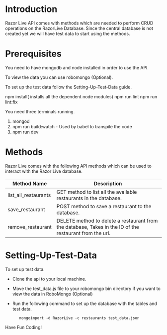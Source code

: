 # Introduction

Razor Live API comes with methods which are needed to perform CRUD operations on the RazorLive Database.
Since the central database is not created yet we will have test data to start using the methods.

# Prerequisites

You need to have mongodb and node installed in order to use the API.

To view the data you can use robomongo (Optional).

To set up the test data follow the Setting-Up-Test-Data guide.

npm install( installs all the dependent node modules)
npm run lint
npm run lint:fix

You need three terminals running. 
1) mongod
2) npm run build:watch - Used by babel to transpile the code
3) npm run dev

# Methods

Razor Live comes with the following API methods which can be used to interact with the Razor Live database.

Method Name | Description
---- | ---- 
list_all_restaurants | GET method to list all the available restaurants in the database.
save_restaurant | POST method to save a restaurant to the database.
remove_restaurant | DELETE method to delete a restaurant from the database, Takes in the ID of the restaurant from the url.

# Setting-Up-Test-Data

To set up test data.

* Clone the api to your local machine.
* Move the test_data.js file to your robomongo bin directory if you want to view the data in RoboMongo (Optional)
* Run the following command to set up the database with the tables and test data.

         mongoimport -d RazorLive -c restaurants test_data.json 

Have Fun Coding!
